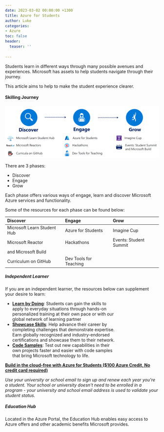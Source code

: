 ```yaml
---
date: 2023-03-02 00:00:00 +1300
title: Azure for Students
author: Luke
categories:
- Azure
toc: false
header:
  teaser: ''

---
```

Students learn in different ways through many possible avenues and experiences. Microsoft has assets to help students navigate through their journey.

This article aims to help to make the student experience clearer.

#### Skilling Journey

![](/uploads/student_developer_skillingjourney.png)

There are 3 phases:

* Discover
* Engage
* Grow

Each phase offers various ways of engage, learn and discover Microsoft Azure services and functionality.

Some of the resources for each phase can be found below:

| Discover | Engage | Grow |
| :--- | :--- | :--- |
| Microsoft Learn Student Hub | Azure for Students | Imagine Cup |
| Microsoft Reactor | Hackathons | Events: Student Summit |
| and Microsoft Build |  |  |
| Curriculum on GitHub | Dev Tools for Teaching |  |

##### Independent Learner

If you are an independent learner, the resources below can supplement your desire to learn:

* [**Learn by Doing**](https://learn.microsoft.com/training/?WT.mc_id=AZ-MVP-5004796 "Microsoft Learn - Training"): Students can gain the skills to  
  apply to everyday situations through hands-on  
  personalized training at their own pace or with our  
  global network of learning partner
* [**Showcase Skills**](https://learn.microsoft.com/certifications/?WT.mc_id=AZ-MVP-5004796 "Microsoft Learn - Certifications"): Help advance their career by  
  completing challenges that demonstrate expertise.  
  Earn globally recognized and industry-endorsed  
  certifications and showcase them to their network.
* [**Code Samples**](https://learn.microsoft.com/samples/browse/?WT.mc_id=AZ-MVP-5004796 "Microsoft Learn - Code Samples"): Test out new capabilities in their  
  own projects faster and easier with code samples  
  that bring Microsoft technology to life.

[**Build in the cloud-free with Azure for Students ($100 Azure Credit, No credit card required)**](https://azure.microsoft.com/en-us/free/students/?WT.mc_id=AZ-MVP-5004796 "Build in the cloud free with Azure for Students")

_Use your university or school email to sign up and renew each year you're a student. Your school or university doesn't need to be enrolled in a program - your university and school email address is used to validate your student status._

##### Education Hub

Located in the Azure Portal, the Education Hub enables easy access to Azure offers and other academic benefits Microsoft provides.